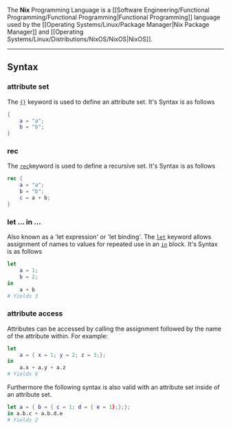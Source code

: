 The **Nix** Programming Language is a [[Software Engineering/Functional Programming/Functional Programming|Functional Programming]] language used by the [[Operating Systems/Linux/Package Manager|Nix Package Manager]] and [[Operating Systems/Linux/Distributions/NixOS/NixOS|NixOS]].

---

## Syntax

### attribute set
The [`{}`](https://nix.dev/tutorials/first-steps/nix-language#attribute-set) keyword is used to define an attribute set. It's Syntax is as follows
```nix
{
	a = "a";
	b = "b";
}
```

### rec
The [`rec`](https://nix.dev/tutorials/first-steps/nix-language#recursive-attribute-set-rec)keyword is used to define a recursive set. It's Syntax is as follows
```nix
rec {
	a = "a";
	b = "b";
	c = a + b;
}
```

### let ... in ...
Also known as a 'let expression' or 'let binding'. The [`let`](https://nix.dev/tutorials/first-steps/nix-language#attribute-set) keyword allows assignment of names to values for repeated use in an [`in`](https://nix.dev/tutorials/first-steps/nix-language#attribute-set) block. It's Syntax is as follows
```nix
let 
	a = 1;
	b = 2;
in
	a + b
# Yields 3
```

### attribute access
Attributes can be accessed by calling the assignment followed by the name of the attribute within. For example:

```nix
let 
	a = { x = 1; y = 2; z = 3;};
in
	a.x + a.y + a.z
# Yields 6
```

Furthermore the following syntax is also valid with an attribute set inside of an attribute set.

```nix
let a = { b = { c = 1; d = { e = 1};};};
in a.b.c + a.b.d.e
# Yields 2
```